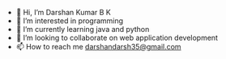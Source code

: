 - 👋 Hi, I’m Darshan Kumar B K
- 👀 I’m interested in programming
- 🌱 I’m currently learning java and python
- 💞️ I’m looking to collaborate on web application development
- 📫 How to reach me darshandarsh35@gmail.com

<!---
SnowWolf35/SnowWolf35 is a ✨ special ✨ repository because its `README.md` (this file) appears on your GitHub profile.
You can click the Preview link to take a look at your changes.
--->
